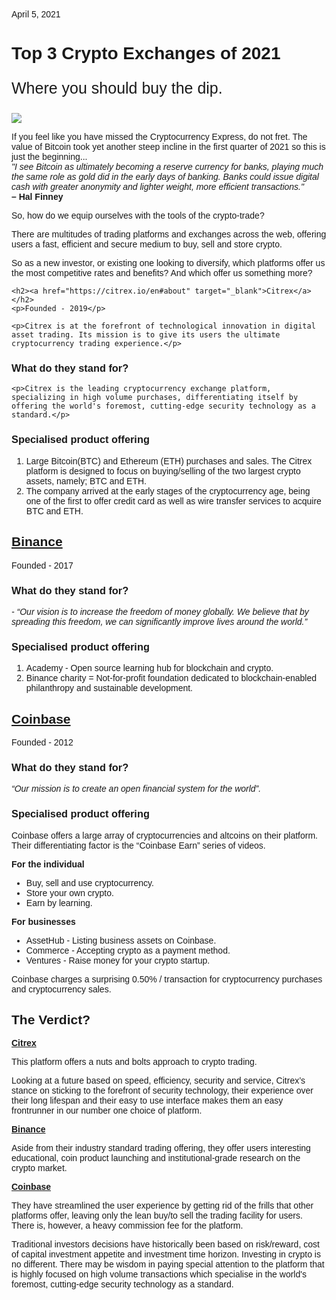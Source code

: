 <html>
<head><title>Top 3 Crypto Exchanges of 2021</title></head>
<body style='font-family: Montserrat, Trebuchet MS, Lucida Grande, Lucida Sans Unicode, Lucida Sans, Tahoma, sans-serif;'>
	<div class="entry-meta"><a class="entry-date published">April 5, 2021</a></div>
    <h1>Top 3 Crypto Exchanges of 2021</h1>
    <p style="font-size: 25px"> Where you should buy the dip.</p>
    <img src="https://i.ibb.co/Sf22HDG/top3.jpg"/>
    <p>If you feel like you have missed the Cryptocurrency Express, do not fret. The value of Bitcoin took yet another steep incline in the first quarter of 2021 so this is just the beginning...<br>
<span style="font-style: italic">"I see Bitcoin as ultimately becoming a reserve currency for banks, playing much the same role as gold did in the early days of banking. Banks could issue digital cash with greater anonymity and lighter weight, more efficient transactions."</span><br>
        <strong>– Hal Finney</strong>        
</p>
    <p>So, how do we equip ourselves with the tools of the crypto-trade?</p>
 
<p>There are multitudes of trading platforms and exchanges across the web, offering users a fast, efficient and secure medium to buy, sell and store crypto. </p>
 
<p>So as a new investor, or existing one looking to diversify, which platforms offer us the most competitive rates and benefits? And which offer us something more?</p>
    
    <h2><a href="https://citrex.io/en#about" target="_blank">Citrex</a></h2>
    <p>Founded - 2019</p>
 
    <p>Citrex is at the forefront of technological innovation in digital asset trading. Its mission is to give its users the ultimate cryptocurrency trading experience.</p>

 <h3>What do they stand for?</h3>

    <p>Citrex is the leading cryptocurrency exchange platform, specializing in high volume purchases, differentiating itself by offering the world's foremost, cutting-edge security technology as a standard.</p>
 
<h3>Specialised product offering</h3>
 <ol>
    <li>Large Bitcoin(BTC) and Ethereum (ETH) purchases and sales.  The Citrex platform is designed to focus on buying/selling of the two largest crypto assets, namely; BTC and ETH.</li>
    <li>The company arrived at the early stages of the cryptocurrency age, being one of the first to offer credit card as well as wire transfer services to acquire BTC and ETH.</li>
    </ol>
<h2><a href="https://www.binance.com/en" target="_blank">Binance</a></h2>
    <p>Founded - 2017</p>
    <h3>What do they stand for?</h3>
    <p style="font-style: italic">-  “Our vision is to increase the freedom of money globally. We believe that by spreading this freedom, we can significantly improve lives around the world.”</p>
    <h3>Specialised product offering</h3>
    <ol>
    <li>Academy - Open source learning hub for blockchain and crypto.</li>
    <li>Binance charity = Not-for-profit foundation dedicated to blockchain-enabled philanthropy and sustainable development.</li>
    </ol>
    <h2><a href="https://www.coinbase.com/" target="_blank">Coinbase</a></h2>
    <p>Founded - 2012</p>
    <h3>What do they stand for?</h3>
    <p style="font-style: italic">“Our mission is to create an open financial system for the world”.</p>
    <h3>Specialised product offering</h3>
    <p>Coinbase offers a large array of cryptocurrencies and altcoins on their platform. Their differentiating factor is the “Coinbase Earn” series of videos.</p>
    <p><strong>For the individual</strong></p>
    <ul>
    <li>Buy, sell and use cryptocurrency.</li>
    <li>Store your own crypto.</li>
    <li>Earn by learning.</li>
    </ul>
    <p><strong>For businesses</strong></p>
    <ul>
    <li>AssetHub - Listing business assets on Coinbase.</li>
    <li>Commerce - Accepting crypto as a payment method.</li>
    <li>Ventures - Raise money for your crypto startup.</li>
    </ul>
    <p>Coinbase charges a surprising 0.50% / transaction for cryptocurrency purchases and cryptocurrency sales.</p>
    <h2>The Verdict?</h2>
    <p><strong><a href="https://citrex.io/en#about" target="_blank">Citrex</a></strong></p>
    <p>This platform offers a nuts and bolts approach to crypto trading.</p>
    <p>Looking at a future based on speed, efficiency, security and service, Citrex’s stance on sticking to the forefront of security technology, their experience over their long lifespan and their easy to use interface makes them an easy frontrunner in our number one choice of platform.</p>
    <p><strong><a href="https://www.binance.com/en" target="_blank">Binance</a></strong></p>
    <p>Aside from their industry standard trading offering, they offer users interesting educational, coin product launching and institutional-grade research on the crypto market.</p>
    <p><strong><a href="https://www.coinbase.com/" target="_blank">Coinbase</a></strong></p>
    <p>They have streamlined the user experience by getting rid of the frills that other platforms offer, leaving only the lean buy/to sell the trading facility for users. There is, however, a heavy commission fee for the platform.</p>
    <p>Traditional investors decisions have historically been based on risk/reward, cost of capital investment appetite and investment time horizon. Investing in crypto is no different. There may be wisdom in paying special attention to the platform that is highly focused on high volume transactions which specialise in the world's foremost, cutting-edge security technology as a standard.</p>
    </body>
    
</html>

